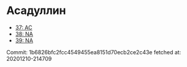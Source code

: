 # Асадуллин
- [37: AC](37.md)
- [38: NA](38.md)
- [39: NA](39.md)

Commit: 1b6826bfc2fcc4549455ea8151d70ecb2ce2c43e
 fetched at: 20201210-214709
